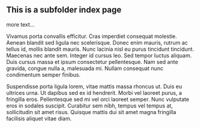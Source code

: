 <!--
title : Subfolder main page
-->
## This is a subfolder index page

more text...

Vivamus porta convallis efficitur. Cras imperdiet consequat molestie. Aenean blandit sed ligula nec scelerisque. Donec enim mauris, rutrum ac tellus id, mollis blandit mauris. Nunc lacinia nisl eu purus tincidunt tincidunt. Maecenas nec ante sem. Integer id cursus leo. Sed tempor luctus aliquam. Duis cursus massa et ipsum consectetur pellentesque. Nam sed ante gravida, congue nulla a, malesuada mi. Nullam consequat nunc condimentum semper finibus.

Suspendisse porta ligula lorem, vitae mattis massa rhoncus ut. Duis eu ultrices urna. Ut dapibus sed ex id hendrerit. Morbi vel laoreet purus, a fringilla eros. Pellentesque sed mi vel orci laoreet semper. Nunc vulputate eros in sodales suscipit. Curabitur sem nibh, tempus vel tempus at, sollicitudin sit amet risus. Quisque mattis dui sit amet magna fringilla facilisis aliquet vitae diam.
